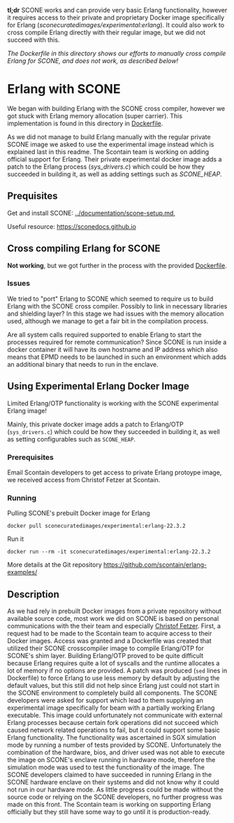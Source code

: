 **tl;dr** SCONE works and can provide very basic Erlang functionality, however it requires access to their private and proprietary Docker image specifically for Erlang (_sconecuratedimages/experimental:erlang_). It could also work to cross compile Erlang directly with their regular image, but we did not succeed with this.

*The Dockerfile in this directory shows our efforts to manually cross compile Erlang for SCONE, and does not work, as described below!*

# Erlang with SCONE

We began with building Erlang with the SCONE cross compiler, however we got stuck with Erlang memory allocation (super carrier). This implementation is found in this directory in [Dockerfile](Dockerfile).

As we did not manage to build Erlang manually with the regular private SCONE image we asked to use the experimental image instead which is explained last in this readme. The Scontain team is working on adding official support for Erlang.
Their private experimental docker image adds a patch to the Erlang process (_sys\_drivers.c_) which could be how they succeeded in building it, as well as adding settings such as _SCONE\_HEAP_.

## Prequisites

Get and install SCONE: [../documentation/scone-setup.md](../documentation/scone-setup.md),

Useful resource: <https://sconedocs.github.io>

## Cross compiling Erlang for SCONE 

**Not working**, but we got further in the process with the provided [Dockerfile](Dockerfile).

### Issues

We tried to "port" Erlang to SCONE which seemed to require us to build Erlang with the SCONE cross compiler.
Possibly to link in necessary libraries and shielding layer?
In this stage we had issues with the memory allocation used, although we manage to get a fair bit in the compilation process.

Are all system calls required supported to enable Erlang to start the processes required for remote communication?
Since SCONE is run inside a docker container it will have its own hostname and IP address which also means that EPMD needs to be launched in such an environment which adds an additional binary that needs to run in the enclave.

## Using Experimental Erlang Docker Image

Limited Erlang/OTP functionality is working with the SCONE experimental Erlang image!

Mainly, this private docker image adds a patch to Erlang/OTP (`sys_drivers.c`) which could be how they succeeded in building it, as well as setting configurables such as `SCONE_HEAP`.

### Prerequisites

Email Scontain developers to get access to private Erlang protoype image, we received access from Christof Fetzer at Scontain.



### Running

Pulling SCONE's prebuilt Docker image for Erlang

```
docker pull sconecuratedimages/experimental:erlang-22.3.2
```

Run it

```
docker run --rm -it sconecuratedimages/experimental:erlang-22.3.2
```

More details at the Git repository https://github.com/scontain/erlang-examples/

## Description

As we had rely in prebuilt Docker images from a private repository without available
source code, most work we did on SCONE is based on personal communications with
the their team and especially [Christof Fetzer](https://github.com/christoffetzer).
First, a request had to be made to
the Scontain team to acquire access to their Docker images. Access was granted and
a Dockerfile was created that utilized their SCONE crosscompiler image to compile
Erlang/OTP for SCONE's shim layer. Building Erlang/OTP proved to be quite difficult
because Erlang requires quite a lot of syscalls and the runtime allocates a lot
of memory if no options are provided. A patch was produced (`sed` lines in Dockerfile)
to force Erlang to use
less memory by default by adjusting the default values, but this still did not help
since Erlang just could not start in the SCONE environment to completely build all
components. The SCONE developers were asked for support which lead to them supplying
an experimental image specifically for beam with a partially working Erlang
executable. This image could unfortunately not communicate with external Erlang
processes because certain fork operations did not succeed which caused network
related operations to fail, but it could support some basic Erlang functionality.
The functionality was ascertained in SGX simulation mode by running a number of tests
provided by SCONE. Unfortunately the combination of the hardware, bios, and
driver used was not able to execute the image on SCONE's enclave running in hardware
mode, therefore the simulation mode was used to test the functionality of the
image. The SCONE developers claimed to have succeeded in running Erlang in the
SCONE hardware enclave on their systems and did not know why it could not run
in our hardware mode. As little progress could be made without the source code or
relying on the SCONE developers, no further progress was made on this front.
The Scontain team is working on supporting Erlang officially but they still have some
way to go until it is production-ready.
